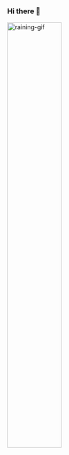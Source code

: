 ### Hi there 👋
<img src="https://github.com/luancmm/luancmm/assets/87887476/37f9e364-8760-4c62-af5a-b8d371dc7cc0" alt="raining-gif" width="50%">


<!--
**luancmm/luancmm** is a ✨ _special_ ✨ repository because its `README.md` (this file) appears on your GitHub profile.

Here are some ideas to get you started:

- 🔭 I’m currently working on ...
- 🌱 I’m currently learning ...
- 👯 I’m looking to collaborate on ...
- 🤔 I’m looking for help with ...
- 💬 Ask me about ...
- 📫 How to reach me: ...
- 😄 Pronouns: ...
- ⚡ Fun fact: ...
-->

